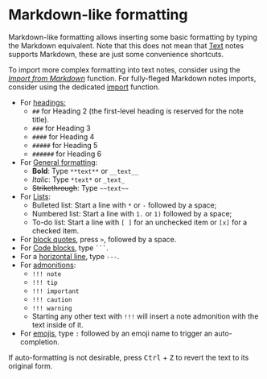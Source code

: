 # Markdown-like formatting
Markdown-like formatting allows inserting some basic formatting by typing the Markdown equivalent. Note that this does not mean that <a class="reference-link" href="../Text.md">Text</a> notes supports Markdown, these are just some convenience shortcuts.

To import more complex formatting into text notes, consider using the [_Import from Markdown_](Other%20features.md) function. For fully-fleged Markdown notes imports, consider using the dedicated [import](../../Basic%20Concepts%20and%20Features/Import%20%26%20Export/Markdown.md) function.

*   For [headings:](General%20formatting.md)
    *   `##` for Heading 2 (the first-level heading is reserved for the note title).
    *   `###` for Heading 3
    *   `####` for Heading 4
    *   `#####` for Heading 5
    *   `######` for Heading 6
*   For <a class="reference-link" href="General%20formatting.md">General formatting</a>:
    *   **Bold**: Type `**text**` or `__text__`
    *   _Italic_: Type `*text*` or `_text_`
    *   ~~Strikethrough~~: Type `~~text~~`
*   For <a class="reference-link" href="Lists.md">Lists</a>:
    *   Bulleted list: Start a line with `*` or `-` followed by a space;
    *   Numbered list: Start a line with `1.` or `1)` followed by a space;
    *   To-do list: Start a line with `[ ]` for an unchecked item or `[x]` for a checked item.
*   For [block quotes](Block%20quotes%20%26%20admonitions.md), press `>`, followed by a space.
*   For <a class="reference-link" href="Developer-specific%20formatting/Code%20blocks.md">Code blocks</a>, type ` ``` `.
*   For a [horizontal line](Other%20features.md), type `---`.
*   For [admonitions](Block%20quotes%20%26%20admonitions.md):
    *   `!!! note`
    *   `!!! tip`
    *   `!!! important`
    *   `!!! caution`
    *   `!!! warning`
    *   Starting any other text with `!!!` will insert a note admonition with the text inside of it.
*   For [emojis](Insert%20buttons.md), type `:` followed by an emoji name to trigger an auto-completion.

If auto-formatting is not desirable, press <kbd>Ctrl</kbd> + <kbd>Z</kbd> to revert the text to its original form.